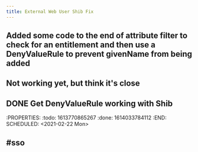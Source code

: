 ```yaml
---
title: External Web User Shib Fix
---
```


## Added some code to the end of attribute filter to check for an entitlement and then use a DenyValueRule to prevent givenName from being added

## Not working yet, but think it's close
## DONE Get DenyValueRule working with Shib
:PROPERTIES:
:todo: 1613770865267
:done: 1614033784112
:END:
SCHEDULED: <2021-02-22 Mon>
## #sso
